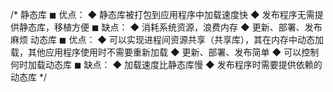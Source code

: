 /*
静态库
    ◼ 优点：
        ◆ 静态库被打包到应用程序中加载速度快
        ◆ 发布程序无需提供静态库，移植方便
    ◼ 缺点：
        ◆ 消耗系统资源，浪费内存
        ◆ 更新、部署、发布麻烦
动态库
    ◼ 优点：
        ◆ 可以实现进程间资源共享（共享库），其在内存中动态加载，其他应用程序使用时不需要重新加载
        ◆ 更新、部署、发布简单
        ◆ 可以控制何时加载动态库
    ◼ 缺点：
        ◆ 加载速度比静态库慢
        ◆ 发布程序时需要提供依赖的动态库
*/